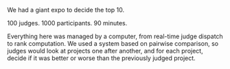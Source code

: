 We had a giant expo to decide the top 10.

100 judges. 1000 participants. 90 minutes.

Everything here was managed by a computer, from real-time judge dispatch to rank computation. We used a system based on pairwise comparison, so judges would look at projects one after another, and for each project, decide if it was better or worse than the previously judged project.

